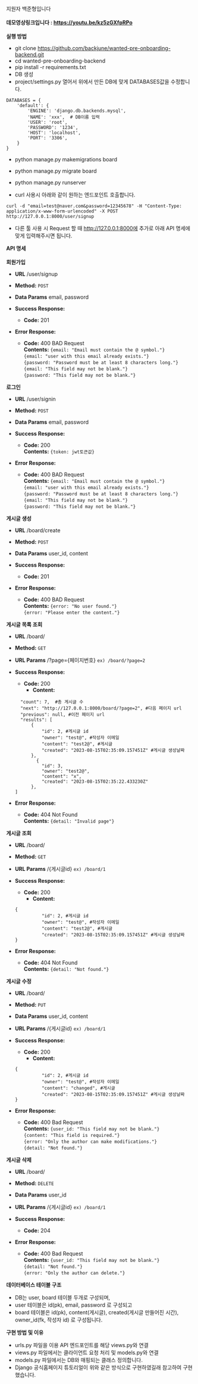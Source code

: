 지원자 백준형입니다<br /><br />
**데모영상링크입니다 : https://youtu.be/kz5zGXfpRPo** <br /> <br />
**실행 방법**
* git clone https://github.com/backjune/wanted-pre-onboarding-backend.git <br />
* cd wanted-pre-onboarding-backend <br />
* pip install -r requirements.txt <br />
* DB 생성
* project/settings.py 열어서 위에서 만든 DB에 맞게 DATABASES값을 수정합니다. <br />
```
DATABASES = {
    'default': {
        'ENGINE': 'django.db.backends.mysql',
        'NAME': 'xxx',  # DB이름 입력
        'USER': 'root',
        'PASSWORD': '1234',
        'HOST': 'localhost',
        'PORT': '3306',
    }
}
```

* python manage.py makemigrations board <br />
* python manage.py migrate board <br />
* python manage.py runserver <br />

* curl 사용시 아래와 같이 원하는 엔드포인트 호출합니다.
```
curl -d "email=test@naver.com&password=12345678" -H "Content-Type: application/x-www-form-urlencoded" -X POST http://127.0.0.1:8000/user/signup
```
* 다른 툴 사용 시 Request 할 때 http://127.0.0.1:8000에 추가로 아래 API 명세에 맞게 입력해주시면 됩니다.<br />



**API 명세**<br /><br />
**회원가입**
* **URL**
  /user/signup  

* **Method:**
  `POST`
  
* **Data Params**
  email, password

* **Success Response:**
  * **Code:** 201 <br />

* **Error Response:**

  * **Code:** 400 BAD Request <br />
    **Contents:** `{email: "Email must contain the @ symbol."}`<br />
    `{email: "user with this email already exists."}`<br />
    `{password: "Password must be at least 8 characters long."}`<br />
    `{email: "This field may not be blank."}`<br />
 `{password: "This field may not be blank."}`<br />
    

**로그인**
* **URL**
  /user/signin  

* **Method:**
  `POST`
  
* **Data Params**
  email, password

* **Success Response:**
  * **Code:** 200 <br />
    **Contents:** `{token: jwt토큰값}`
* **Error Response:**
  * **Code:** 400 BAD Request <br />
**Contents:** `{email: "Email must contain the @ symbol."}`<br />
    `{email: "user with this email already exists."}`<br />
    `{password: "Password must be at least 8 characters long."}`<br />
    `{email: "This field may not be blank."}`<br />
 `{password: "This field may not be blank."}`<br />

**게시글 생성**
* **URL**
  /board/create  

* **Method:**
  `POST`
  
* **Data Params**
  user_id, content

* **Success Response:**
  * **Code:** 201 <br />

* **Error Response:**
  * **Code:** 400 BAD Request <br />
**Contents:** `{error: "No user found."}`<br />
    `{error: "Please enter the content."}`<br />

**게시글 목록 조회**
* **URL**
  /board/  

* **Method:**
  `GET`
  
* **URL Params**
  /?page={페이지번호} `ex) /board/?page=2`

* **Success Response:**
  * **Code:** 200 <br />
    * **Content:**
  ```{
    "count": 7,  #총 게시글 수
    "next": "http://127.0.0.1:8000/board/?page=2", #다음 페이지 url
    "previous": null, #이전 페이지 url
    "results": [
        {
            "id": 2, #게시글 id
            "owner": "test@", #작성자 이메일
            "content": "test2@", #게시글
            "created": "2023-08-15T02:35:09.157451Z" #게시글 생성날짜
        },
          {
            "id": 3,
            "owner": "test2@",
            "content": "x",
            "created": "2023-08-15T02:35:22.433230Z"
        },
  ]
* **Error Response:**
  * **Code:** 404 Not Found <br />
**Contents:** `{detail: "Invalid page"}`<br />

**게시글 조회**
* **URL**
  /board/  

* **Method:**
  `GET`
  
* **URL Params**
  /{게시글id} `ex) /board/1`

* **Success Response:**
  * **Code:** 200 <br />
    * **Content:**
  ```
  {
            "id": 2, #게시글 id
            "owner": "test@", #작성자 이메일
            "content": "test2@", #게시글
            "created": "2023-08-15T02:35:09.157451Z" #게시글 생성날짜
  }
* **Error Response:**
  * **Code:** 404 Not Found <br />
**Contents:** `{detail: "Not found."}`<br />

**게시글 수정**
* **URL**
  /board/  

* **Method:**
  `PUT`
* **Data Params**
  user_id, content
* **URL Params**
  /{게시글id} `ex) /board/1`

* **Success Response:**
  * **Code:** 200 <br />
    * **Content:**
  ```
  {
            "id": 2, #게시글 id
            "owner": "test@", #작성자 이메일
            "content": "changed", #게시글
            "created": "2023-08-15T02:35:09.157451Z" #게시글 생성날짜
  }
* **Error Response:**
  * **Code:** 400 Bad Request <br />
**Contents:** `{user_id: "This field may not be blank."}`<br />
 `{content: "This field is required."}`<br />
`{error: "Only the author can make modifications."}`<br />
`{detail: "Not found."}`<br />


**게시글 삭제**
* **URL**
  /board/  

* **Method:**
  `DELETE`
* **Data Params**
  user_id
* **URL Params**
  /{게시글id} `ex) /board/1`

* **Success Response:**
  * **Code:** 204 <br />

* **Error Response:**
  * **Code:** 400 Bad Request <br />
**Contents:** `{user_id: "This field may not be blank."}`<br />
`{detail: "Not found."}`<br />
`{error: "Only the author can delete."}`<br />


**데이터베이스 테이블 구조** 
* DB는 user, board 테이블 두개로 구성되며,
* user 테이블은 id(pk), email, password 로 구성되고
* board 테이블은 id(pk), content(게시글), created(게시글 만들어진 시간), owner_id(fk, 작성자 id) 로 구성됩니다.


**구현 방법 및 이유** 
* urls.py 파일을 이용 API 엔드포인트를 해당 views.py와 연결
* views.py 파일에서는 클라이언트 요청 처리 및 models.py와 연결
* models.py 파일에서는 DB와 매핑되는 클래스 정의합니다.
* Django 공식홈페이지 튜토리얼이 위와 같은 방식으로 구현하였길래 참고하여 구현했습니다.
